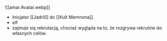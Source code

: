 ![[amar.Avatar.webp]]

* Inicjator [[Jadril]] do [[Kult Memnona]].
* elf 
* zajmuje się rekrutacją, chociaż wygląda na to, że rozgrywa rekrutów do własnych celów.